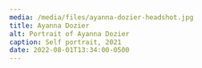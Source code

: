 ```yaml
---
media: /media/files/ayanna-dozier-headshot.jpg
title: Ayanna Dozier
alt: Portrait of Ayanna Dozier
caption: Self portrait, 2021
date: 2022-08-01T13:34:00-0500
---
```

